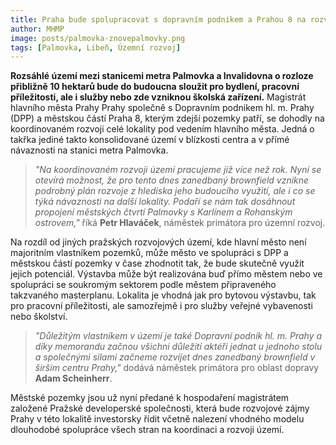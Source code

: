 ```yaml
---
title: Praha bude spolupracovat s dopravním podnikem a Prahou 8 na rozvoji Palmovky
author: MHMP
image: posts/palmovka-znovepalmovky.png
tags: [Palmovka, Libeň, Územní rozvoj]
---
```


**Rozsáhlé území mezi stanicemi metra Palmovka a Invalidovna o rozloze přibližně 10 hektarů bude do budoucna sloužit pro bydlení, pracovní příležitosti, ale i služby nebo zde vzniknou školská zařízení.** Magistrát hlavního města Prahy Prahy společně s Dopravním podnikem hl. m. Prahy (DPP) a městskou částí Praha 8, kterým zdejší pozemky patří, se dohodly na koordinovaném rozvoji celé lokality pod vedením hlavního města. Jedná o takřka jediné takto konsolidované území v blízkosti centra a v přímé návaznosti na stanici metra Palmovka.

> *"Na koordinovaném rozvoji území pracujeme již více než rok. Nyní se otevírá možnost, že pro tento dnes zanedbaný brownfield vznikne podrobný plán rozvoje z hlediska jeho budoucího využití, ale i co se týká návaznosti na další lokality. Podaří se nám tak dosáhnout propojení městských čtvrtí Palmovky s Karlínem a Rohanským ostrovem,"* říká **Petr Hlaváček**, náměstek primátora pro územní rozvoj.

Na rozdíl od jiných pražských rozvojových území, kde hlavní město není majoritním vlastníkem pozemků, může město ve spolupráci s DPP a městskou částí pozemky v čase zhodnotit tak, že bude skutečně využit jejich potenciál. Výstavba může být realizována buď přímo městem nebo ve spolupráci se soukromým sektorem podle městem připraveného takzvaného masterplanu. Lokalita je vhodná jak pro bytovou výstavbu, tak pro pracovní příležitosti, ale samozřejmě i pro služby veřejné vybavenosti nebo školství.

> *"Důležitým vlastníkem v území je také Dopravní podnik hl. m. Prahy a díky memorandu začnou všichni důležití aktéři jednat u jednoho stolu a společnými silami začneme rozvíjet dnes zanedbaný brownfield v širším centru Prahy,"* dodává náměstek primátora pro oblast dopravy **Adam Scheinherr**.

Městské pozemky jsou už nyní předané k hospodaření magistrátem založené Pražské developerské společnosti, která bude rozvojové zájmy Prahy v této lokalitě investorsky řídit včetně nalezení vhodného modelu dlouhodobé spolupráce všech stran na koordinaci a rozvoji území.
